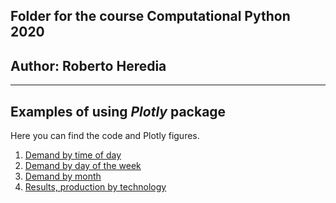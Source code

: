 ## Folder for the course Computational Python 2020
## Author: Roberto Heredia
---
## Examples of using *Plotly* package
Here you can find the code and Plotly figures.

1. [Demand by time of day](https://htmlpreview.github.io/?https://github.com/robertodawid/Comp_Python_2020/blob/main/rh_demand_hour.html)
2. [Demand by day of the week](https://htmlpreview.github.io/?https://github.com/robertodawid/Comp_Python_2020/blob/main/rh_demand_day.html)
3. [Demand by month](https://htmlpreview.github.io/?https://github.com/robertodawid/Comp_Python_2020/blob/main/rh_demand_month.html)
4. [Results, production by technology](https://htmlpreview.github.io/?https://github.com/robertodawid/Comp_Python_2020/blob/main/ProductionByTech.html)
